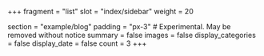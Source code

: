 +++
fragment = "list"
slot = "index/sidebar"
weight = 20

section = "example/blog"
padding = "px-3" # Experimental. May be removed without notice
summary = false
images = false
display_categories = false
display_date = false
count = 3
+++
